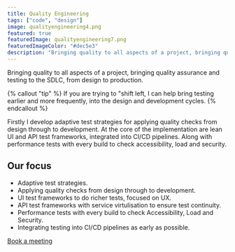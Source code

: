 ```yaml
---
title: Quality Engineering
tags: ["code", "design"]
image: qualityengineering4.png
featured: true
featuredImage: qualityengineering7.png
featuredImageColor: "#dec5e3"
description: "Bringing quality to all aspects of a project, bringing quality assurance and testing to the SDLC, from design to production." 
---
```


<p class="lead">Bringing quality to all aspects of a project, bringing quality assurance and testing to the SDLC, from design to production.</p>

{% callout "tip" %}
If you are trying to "shift left, I can help bring testing earlier and more frequently, into the design and development cycles.
{% endcallout %}

Firstly I develop adaptive test strategies for applying quality checks from design through to development. At the core of the implementation are lean UI and API test frameworks, integrated into CI/CD pipelines. Along with performance tests with every build to check accessibility, load and security.

## Our focus
* Adaptive test strategies.
* Applying quality checks from design through to development. 
* UI test frameworks to do richer tests, focused on UX.
* API test frameworks with service virtulisation to ensure test continuity.
* Performance tests with every build to check Accessibility, Load and Security.
* Integrating testing into CI/CD pipelines as early as possible.

<a href="https://calendly.com/jaffamonkeyltd/intro-call" class="btn btn--primary" target="_blank" rel="noopener noreferrer">Book a meeting</a>